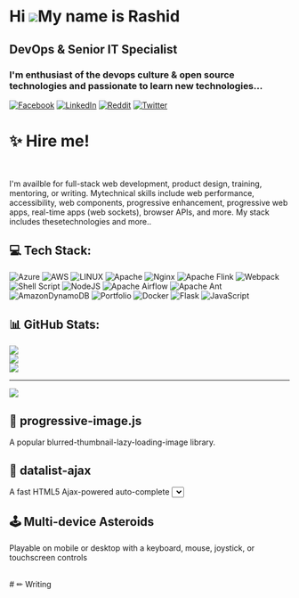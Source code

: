 Hi ![](https://user-images.githubusercontent.com/18350557/176309783-0785949b-9127-417c-8b55-ab5a4333674e.gif)My name is Rashid
=============================================================================================================================================

DevOps & Senior IT Specialist
-------------------------------------------------------------------------------

### I'm enthusiast of the devops culture & open source technologies and passionate to learn new technologies... 


[![Facebook](https://img.shields.io/badge/Facebook-%231877F2.svg?logo=Facebook&logoColor=white)](https://facebook.com/rashid.ul.haq.18)
[![LinkedIn](https://img.shields.io/badge/LinkedIn-%230077B5.svg?logo=linkedin&logoColor=white)](https://linkedin.com/in/rashid-siddique-ab2aaa5a)
[![Reddit](https://img.shields.io/badge/Reddit-%23FF4500.svg?logo=Reddit&logoColor=white)](https://reddit.com/user/techie-rashid)
[![Twitter](https://img.shields.io/badge/Twitter-%231DA1F2.svg?logo=Twitter&logoColor=white)](https://twitter.com/Rashid_ksa777)

# ✨ Hire me!
<br>
<p>I'm availble for full-stack web development, product design, training, mentoring, or writing. Mytechnical skills include web performance, accessibility, web components, progressive enhancement,
    progressive web apps, real-time apps (web sockets), browser APIs, and more. My stack includes thesetechnologies and more..</p>

## 💻 Tech Stack:
![Azure](https://img.shields.io/badge/azure-%230072C6.svg?style=for-the-badge&logo=azure-devops&logoColor=white) ![AWS](https://img.shields.io/badge/AWS-%23FF9900.svg?style=for-the-badge&logo=amazon-aws&logoColor=white) ![LINUX](https://img.shields.io/badge/Linux-FCC624?style=for-the-badge&logo=linux&logoColor=black) ![Apache](https://img.shields.io/badge/apache-%23D42029.svg?style=for-the-badge&logo=apache&logoColor=white) ![Nginx](https://img.shields.io/badge/nginx-%23009639.svg?style=for-the-badge&logo=nginx&logoColor=white) ![Apache Flink](https://img.shields.io/badge/Apache%20Flink-E6526F?style=for-the-badge&logo=Apache%20Flink&logoColor=white) ![Webpack](https://img.shields.io/badge/webpack-%238DD6F9.svg?style=for-the-badge&logo=webpack&logoColor=black) ![Shell Script](https://img.shields.io/badge/shell_script-%23121011.svg?style=for-the-badge&logo=gnu-bash&logoColor=white) ![NodeJS](https://img.shields.io/badge/node.js-6DA55F?style=for-the-badge&logo=node.js&logoColor=white) ![Apache Airflow](https://img.shields.io/badge/Apache%20Airflow-017CEE?style=for-the-badge&logo=Apache%20Airflow&logoColor=white) ![Apache Ant](https://img.shields.io/badge/Apache%20Ant-A81C7D?style=for-the-badge&logo=Apache%20Ant&logoColor=white) ![AmazonDynamoDB](https://img.shields.io/badge/Amazon%20DynamoDB-4053D6?style=for-the-badge&logo=Amazon%20DynamoDB&logoColor=white) ![Portfolio](https://img.shields.io/badge/Portfolio-%23000000.svg?style=for-the-badge&logo=firefox&logoColor=#FF7139) ![Docker](https://img.shields.io/badge/docker-%230db7ed.svg?style=for-the-badge&logo=docker&logoColor=white) ![Flask](https://img.shields.io/badge/flask-%23000.svg?style=for-the-badge&logo=flask&logoColor=white) ![JavaScript](https://img.shields.io/badge/javascript-%23323330.svg?style=for-the-badge&logo=javascript&logoColor=%23F7DF1E)

## 📊 GitHub Stats:
![](https://github-readme-stats.vercel.app/api?username=techie-ksa&theme=dark&hide_border=false&include_all_commits=true&count_private=true)<br/>
![](https://github-readme-streak-stats.herokuapp.com/?user=techie-ksa&theme=dark&hide_border=false)<br/>
![](https://github-readme-stats.vercel.app/api/top-langs/?username=techie-ksa&theme=dark&hide_border=false&include_all_commits=true&count_private=true&layout=compact)

---
[![](https://visitcount.itsvg.in/api?id=techie-ksa&icon=0&color=0)](https://visitcount.itsvg.in)

<!-- Proudly created with GPRM ( https://gprm.itsvg.in ) -->

## 📸  progressive-image.js
    
<p>   A popular blurred-thumbnail-lazy-loading-image library.</p>

## 🔧 datalist-ajax
<p> A fast HTML5 Ajax-powered auto-complete <select> -like web component. </p>

## 🕹 Multi-device Asteroids
<p> Playable on mobile or desktop with a keyboard, mouse, joystick, or touchscreen controls </p>
<br>
#  ✏ Writing
        
    

